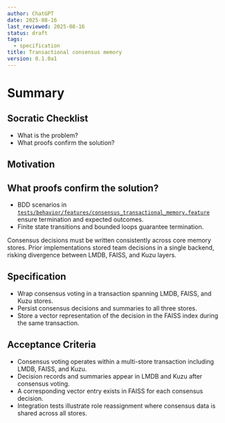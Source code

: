 ```yaml
---
author: ChatGPT
date: 2025-08-16
last_reviewed: 2025-08-16
status: draft
tags:
  - specification
title: Transactional consensus memory
version: 0.1.0a1
---
```


# Summary

## Socratic Checklist
- What is the problem?
- What proofs confirm the solution?

## Motivation

## What proofs confirm the solution?
- BDD scenarios in [`tests/behavior/features/consensus_transactional_memory.feature`](../../tests/behavior/features/consensus_transactional_memory.feature) ensure termination and expected outcomes.
- Finite state transitions and bounded loops guarantee termination.

Consensus decisions must be written consistently across core memory stores. Prior implementations stored team decisions in a single backend, risking divergence between LMDB, FAISS, and Kuzu layers.

## Specification
- Wrap consensus voting in a transaction spanning LMDB, FAISS, and Kuzu stores.
- Persist consensus decisions and summaries to all three stores.
- Store a vector representation of the decision in the FAISS index during the same transaction.

## Acceptance Criteria
- Consensus voting operates within a multi-store transaction including LMDB, FAISS, and Kuzu.
- Decision records and summaries appear in LMDB and Kuzu after consensus voting.
- A corresponding vector entry exists in FAISS for each consensus decision.
- Integration tests illustrate role reassignment where consensus data is shared across all stores.
